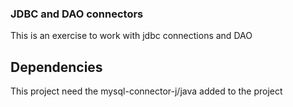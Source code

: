 ### JDBC and DAO connectors
This is an exercise to work with jdbc connections and DAO
## Dependencies
This project need the mysql-connector-j/java added to the project
